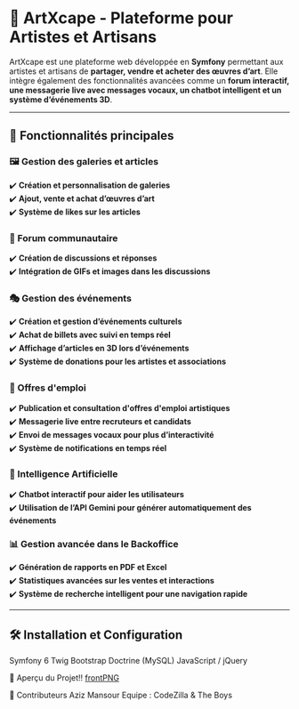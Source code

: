 # 🎨 ArtXcape - Plateforme pour Artistes et Artisans

ArtXcape est une plateforme web développée en **Symfony** permettant aux artistes et artisans de **partager, vendre et acheter des œuvres d’art**. Elle intègre également des fonctionnalités avancées comme un **forum interactif, une messagerie live avec messages vocaux, un chatbot intelligent et un système d’événements 3D**.

---

## 🚀 Fonctionnalités principales

### **🖼️ Gestion des galeries et articles**
✔️ **Création et personnalisation de galeries**  
✔️ **Ajout, vente et achat d’œuvres d’art**  
✔️ **Système de likes sur les articles**  

### **📢 Forum communautaire**
✔️ **Création de discussions et réponses**  
✔️ **Intégration de GIFs et images dans les discussions**  

### **🎭 Gestion des événements**
✔️ **Création et gestion d’événements culturels**  
✔️ **Achat de billets avec suivi en temps réel**  
✔️ **Affichage d’articles en **3D** lors d’événements**  
✔️ **Système de donations pour les artistes et associations**  

### **💼 Offres d'emploi**
✔️ **Publication et consultation d'offres d'emploi artistiques**  
✔️ **Messagerie live entre recruteurs et candidats**  
✔️ **Envoi de messages vocaux pour plus d’interactivité**  
✔️ **Système de notifications en temps réel**  

### **🤖 Intelligence Artificielle**
✔️ **Chatbot interactif pour aider les utilisateurs**  
✔️ **Utilisation de l’API Gemini pour générer automatiquement des événements**  

### **📊 Gestion avancée dans le Backoffice**
✔️ **Génération de rapports en PDF et Excel**  
✔️ **Statistiques avancées sur les ventes et interactions**  
✔️ **Système de recherche intelligent pour une navigation rapide**  

---

## 🛠️ Installation et Configuration
Symfony 6
Twig
Bootstrap
Doctrine (MySQL)
JavaScript / jQuery

📸 Aperçu du Projet!!
[frontPNG](https://github.com/user-attachments/assets/0491ea8e-ec0a-4498-a9c1-5e320056c79b)



🤝 Contributeurs
Aziz Mansour 
Equipe : CodeZilla & The Boys
